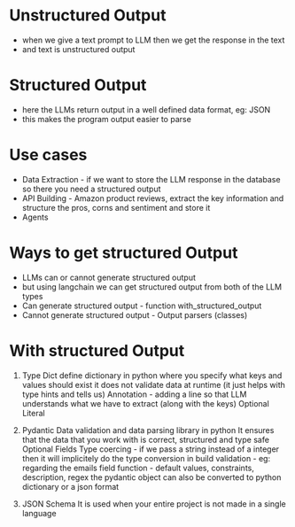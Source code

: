 # Unstructured Output

- when we give a text prompt to LLM then we get the response in the text
- and text is unstructured output

# Structured Output

- here the LLMs return output in a well defined data format, eg: JSON
- this makes the program output easier to parse

# Use cases

- Data Extraction - if we want to store the LLM response in the database so there you need a structured output
- API Building - Amazon product reviews, extract the key information and structure the pros, corns and sentiment and store it
- Agents

# Ways to get structured Output

- LLMs can or cannot generate structured output
- but using langchain we can get structured output from both of the LLM types
- Can generate structured output - function with_structured_output
- Cannot generate structured output - Output parsers (classes)

# With structured Output

1. Type Dict
   define dictionary in python where you specify what keys and values should exist
   it does not validate data at runtime (it just helps with type hints and tells us)
   Annotation - adding a line so that LLM understands what we have to extract (along with the keys)
   Optional
   Literal

2. Pydantic
   Data validation and data parsing library in python
   It ensures that the data that you work with is correct, structured and type safe
   Optional Fields
   Type coercing - if we pass a string instead of a integer then it will implicitely do the type conversion
   in build validation - eg: regarding the emails
   field function - default values, constraints, description, regex
   the pydantic object can also be converted to python dictionary or a json format

3. JSON Schema
    It is used when your entire project is not made in a single language
    